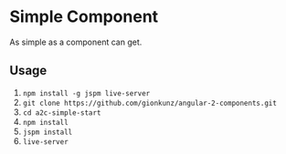 # Simple Component

As simple as a component can get.

## Usage

1. `npm install -g jspm live-server`
1. `git clone https://github.com/gionkunz/angular-2-components.git`
1. `cd a2c-simple-start`
1. `npm install`
1. `jspm install`
1. `live-server`
